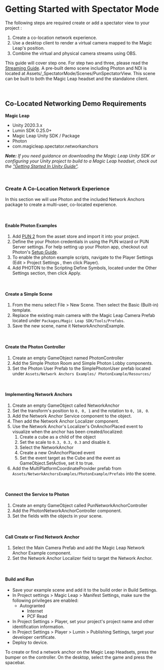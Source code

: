 # Getting Started with Spectator Mode

The following steps are required create or add a spectator view to your project :
1. Create a co-location network experience.
2. Use a desktop client to render a virtual camera mapped to the Magic Leap's position.
3. Combine the virtual and physical camera streams using OBS.

This guide will cover step one. For step two and three, please read the [Streaming Guide](https://github.com/magicleap/spectator-mode/Documentation/StreamingGuide.md). A pre-built demo scene including Photon and NDI is located at Assets/_SpectatorMode/Scenes/PunSpectatorView. This scene can be built to both the Magic Leap headset and the standalone client.

<br/>

## Co-Located Networking Demo Requirements

**Magic Leap**
- Unity 2020.3.x
- Lumin SDK 0.25.0+
- Magic Leap Unity SDK / Package
- Photon
- com.magicleap.spectator.networkanchors

***Note:** If you need guidance on downloading the Magic Leap Unity SDK or configuring your Unity project to build to a Magic Leap headset, check out the ["Getting Started In Unity Guide"](https://developer.magicleap.com/en-us/learn/guides/unity-setup-intro).*

<br/>

### Create A Co-Location Network Experience
In this section we will use Photon and the included Network Anchors package to create a multi-user, co-located experience.

<br/>

####  Enable Photon Examples
1. Add [PUN 2](https://assetstore.unity.com/packages/tools/network/pun-2-free-119922) from the asset store and import it into your project.
2. Define the your Photon credentials in using the PUN wizard or PUN Server settings. For help setting up your Photon app, checkout out Photon's [Setup Guide](https://doc.photonengine.com/zh-cn/pun/v2/demos-and-tutorials/pun-basics-tutorial/intro).
3. To enable the photon example scripts, navigate to the Player Settings  (Edit > Project Settings , then click Player).
4. Add PHOTON to the Scripting Define Symbols, located under the Other Settings section, then click Apply.

<br/>

#### Create a Simple Scene
1. From the menu select File > New Scene. Then select the Basic (Built-in) template.
2. Replace the existing main camera with the Magic Leap Camera Prefab located under `Packages/Magic Leap SDK/Tools/Prefabs`.
3. Save the new scene, name it NetworkAnchorsExample.

<br/>

#### Create the Photon Controller
1. Create an empty GameObject named PhotonController
2. Add the Simple Photon Room and Simple Photon Lobby components.
3. Set the Photon User Prefab to the SimplePhotonUser prefab located under `Assets/Network Anchors Examples/ PhotonExample/Resources/`

<br/>

#### Implementing Network Anchors
1. Create an empty GameObject called NetworkAnchor
2. Set the transform's position to `0, 0, 1` and the rotation to `0, 18, 0`.
3. Add the Network Anchor Service component to the object. 
4. Then add the Network Anchor Localizer component.
5. Use the Network Anchor's Localizer's OnAnchorPlaced event to visualize when the anchor has been created/localized:
    1. Create a cube as a child of the object
    2. Set the scale to `0.3, 0.3, 0.3` and disable it. 
    3. Select the NetworkAnchor
    4. Create a new OnAnchorPlaced event
    5. Set the event target as the Cube and the event as GameObject.SetActive, set it to true.
1. Add the MultiPlatformCoordinateProvider prefab from `Assets/NetworkAnchorsExamples/PhotonExample/Prefabs` into the scene.

<br/>

#### Connect the Service to Photon
1. Create an empty GameObject called PunNetworkAnchorController
2. Add the PhotonNetworkAnchorController component.
3. Set the fields with the objects in your scene.

<br/>

#### Call Create or Find Network Anchor
1. Select the Main Camera Prefab and add the Magic Leap Network Anchor Example component.
2. Set the Network Anchor Localizer field to target the Network Anchor.

<br/>

#### Build and Run
- Save your example scene and add it to the build order in Build Settings.
- In Project settings > Magic Leap > Manifest Settings, make sure the following privileges are enabled:
    - Autogranted
        - Internet
        - PCF Read
- In Project Settings > Player, set your project's project name and other identification information.
- In Project Settings > Player > Lumin > Publishing Settings, target your developer certificate.
- Deploy to device. 

To create or find a network anchor on the Magic Leap Headsets, press the bumper on the controller. On the desktop, select the game and press the spacebar.
